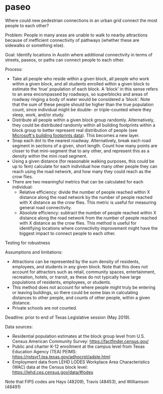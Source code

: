 # paseo
Where could new pedestrian connections in an urban grid connect the most people to each other?

Problem: People in many areas are unable to walk to nearby attractions because of inefficient connectivity of pathways (whether these are sidewalks or something else).

Goal: Identify locations in Austin where additional connectivity in terms of streets, paseos, or paths can connect people to each other.

Process:
  -	Take all people who reside within a given block, all people who work within a given block, and all students enrolled within a given block to estimate the ‘true’ population of each block. A ‘block’ in this sense refers to an area encompassed by roadways, so superblocks and areas of roadway ringing a body of water would be considered a ‘block’. Note that the sum of these people should be higher than the true population count, since individual might be double- or triple-counted where they sleep, work, and/or study.
  -	Distribute all people within a given block group randomly. Alternatively, they could be distributed randomly within all building footprints within a block group to better represent real distribution of people (see [Microsoft's building footprints data](https://github.com/Microsoft/USBuildingFootprints)). This becomes a new layer.
  -	Snap each dot to the nearest roadway. Alternatively, break each road segment in sections of a given, short length. Count how many points are closer to that mini-segment that to any other, and represent this as a density within the mini road segment.
  -	Using a given distance (for reasonable walking purposes, this could be up to 1km) calculate for each individual how many other people they can reach using the road network, and how many they could reach as the crow flies.
  -	There are two meaningful metrics that can be calculated for each individual:
    -	Relative efficiency: divide the number of people reached within X distance along the road network by the number of people reached with X distance as the crow flies. This metric is useful for measuring general road connectivity.
    -	Absolute efficiency: subtract the number of people reached within X distance along the road network from the number of people reached with X distance as the crow flies. This method is useful for identifying locations where connectivity improvement might have the biggest impact to connect people to each other.

Testing for robustness

Assumptions and limitations:
  -	Attractions can be represented by the sum density of residents, employees, and students in any given block. Note that this does not account for attractors such as retail, community spaces, entertainment, recreation, hotels, or transit, as these do not typically have large populations of residents, employees, or students.
  -	This method does not account for where people might truly be entering or leaving buildings, so there could be some bias in calculating distances to other people, and counts of other people, within a given distance.
  -	Private schools are not counted.
  
Deadline: prior to end of Texas Legislative session (May 2019).

Data sources:
  -	Residential population estimates at the block group level from U.S. Census American Community Survey: https://factfinder.census.gov/
  -	Public and charter K-12 enrollment at the campus level from Texas Education Agency (TEA) PEIMS: https://rptsvr1.tea.texas.gov/adhocrpt/adste.html
  -	Employment data from LEHD LODES Workplace Area Characteristics (WAC) data at the Census block level: https://lehd.ces.census.gov/data/#lodes

Note that FIPS codes are Hays (48209), Travis (48453), and Williamson (48491)
